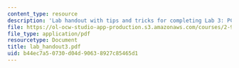 ```yaml
---
content_type: resource
description: 'Lab handout with tips and tricks for completing Lab 3: PCB Layout.'
file: https://ol-ocw-studio-app-production.s3.amazonaws.com/courses/2-996-biomedical-devices-design-laboratory-fall-2007/b44ec7a50730d04d90638927c85465d1_lab_handout3.pdf
file_type: application/pdf
resourcetype: Document
title: lab_handout3.pdf
uid: b44ec7a5-0730-d04d-9063-8927c85465d1
---
```


